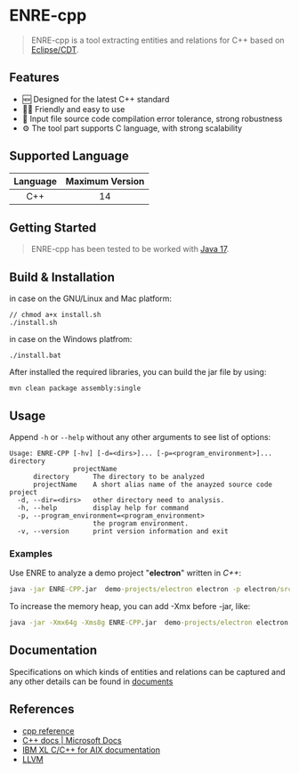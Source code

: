 # ENRE-cpp

> ENRE-cpp is a tool extracting entities and relations for C++ based on [Eclipse/CDT](https://github.com/eclipse-cdt).

## Features
* 🆕 Designed for the latest C++ standard
* 👨‍💻 Friendly and easy to use
* 💪 Input file source code compilation error tolerance, strong robustness
* ⚙️ The tool part supports C language, with strong scalability

## Supported Language

|  Language  | Maximum Version |
|:----------:|:---------------:|
|    C++     |       14        |


## Getting Started

> ENRE-cpp has been tested to be worked with [Java 17]((https://docs.oracle.com/javase/7/docs/webnotes/install/)).

## Build & Installation
in case on the GNU/Linux and Mac platform:
```
// chmod a+x install.sh
./install.sh
```
in case on the Windows platfrom:
```
./install.bat
```
After installed the required libraries, you can build the jar file by using:
```
mvn clean package assembly:single
```

## Usage

Append `-h` or `--help` without any other arguments to see list
of options:
```text
Usage: ENRE-CPP [-hv] [-d=<dirs>]... [-p=<program_environment>]... directory
                projectName
      directory      The directory to be analyzed
      projectName    A short alias name of the anayzed source code project
  -d, --dir=<dirs>   other directory need to analysis.
  -h, --help         display help for command
  -p, --program_environment=<program_environment>
                     the program environment.
  -v, --version      print version information and exit
```

### Examples

Use ENRE to analyze a demo project "**electron**" written in *C++*: 

```cmd
java -jar ENRE-CPP.jar  demo-projects/electron electron -p electron/src 
```

To increase the memory heap, you can add -Xmx before -jar, like:
```cmd
java -jar -Xmx64g -Xms8g ENRE-CPP.jar  demo-projects/electron electron
```

## Documentation
Specifications on which kinds of entities and relations can be
captured and any other details can be found in [documents](docs/README.md)

## References
- [cpp reference](https://en.cppreference.com/w/)
- [C++ docs | Microsoft Docs](https://learn.microsoft.com/en-us/cpp/cpp/?view=msvc-170)
- [IBM XL C/C++ for AIX documentation](https://www.ibm.com/docs/en/xl-c-and-cpp-aix)
- [LLVM](https://github.com/llvm/llvm-project)